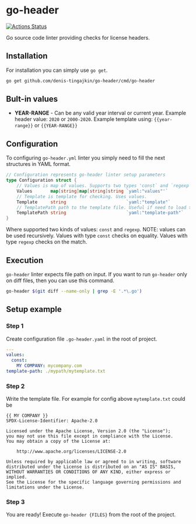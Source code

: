 # go-header
[![Actions Status](https://github.com/denis-tingajkin/go-header/workflows/ci/badge.svg)](https://github.com/denis-tingajkin/go-header/actions)

Go source code linter providing checks for license headers.

## Installation

For installation you can simply use `go get`.

```bash
go get github.com/denis-tingajkin/go-header/cmd/go-header
```

## Bult-in values

- **YEAR-RANGE** - Can be any valid year interval or current year. Example header value: `2020` or `2000-2020`. Example template using: `{{year-range}}` or `{{YEAR-RANGE}}`

## Configuration

To configuring `go-header.yml` linter you simply need to fill the next structures in YAML format.
```go
// Configuration represents go-header linter setup parameters
type Configuration struct {
	// Values is map of values. Supports two types 'const` and `regexp`. Values can be used recursively.
	Values       map[string]map[string]string `yaml:"values"'`
	// Template is template for checking. Uses values.
	Template     string                       `yaml:"template"`
	// TemplatePath path to the template file. Useful if need to load the template from a specific file.
	TemplatePath string                       `yaml:"template-path"`
}
```
Where supported two kinds of values: `const` and `regexp`. NOTE: values can be used recursively. 
Values ​​with type `const` checks on equality.
Values ​​with type `regexp` checks on the match.

## Execution

`go-header` linter expects file path on input. If you want to run `go-header` only on diff files, then you can use this command.

```bash
go-header $(git diff --name-only | grep -E '.*\.go')
```

## Setup example

### Step 1
Create configuration file  `.go-header.yaml` in the root of project.
```yaml
---
values:
  const:
    MY COMPANY: mycompany.com
template-path: ./mypath/mytemplate.txt
```

### Step 2 
Write the template file. For example for config above `mytemplate.txt` could be
```text
{{ MY COMPANY }}
SPDX-License-Identifier: Apache-2.0

Licensed under the Apache License, Version 2.0 (the "License");
you may not use this file except in compliance with the License.
You may obtain a copy of the License at:

    http://www.apache.org/licenses/LICENSE-2.0

Unless required by applicable law or agreed to in writing, software
distributed under the License is distributed on an "AS IS" BASIS,
WITHOUT WARRANTIES OR CONDITIONS OF ANY KIND, either express or implied.
See the License for the specific language governing permissions and
limitations under the License.
```
### Step 3 
You are ready! Execute `go-header {FILES}` from the root of the project. 
